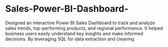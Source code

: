 # Sales-Power-BI-Dashboard-
 Designed an interactive Power BI Sales Dashboard to track and analyze sales trends, top-performing products, and regional performance. It helped business users easily understand key insights and make informed decisions. By leveraging SQL for data extraction and cleaning

